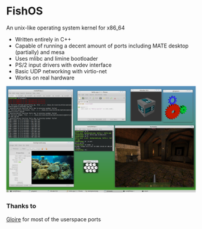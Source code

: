 # FishOS

An unix-like operating system kernel for x86_64

- Written entirely in C++
- Capable of running a decent amount of ports including MATE desktop (partially) and mesa
- Uses mlibc and limine bootloader
- PS/2 input drivers with evdev interface
- Basic UDP networking with virtio-net
- Works on real hardware

![Screenshot](/screenshot.png?raw=true "Screenshot")

### Thanks to

[Gloire](https://codeberg.org/Ironclad/Gloire) for most of the userspace ports

